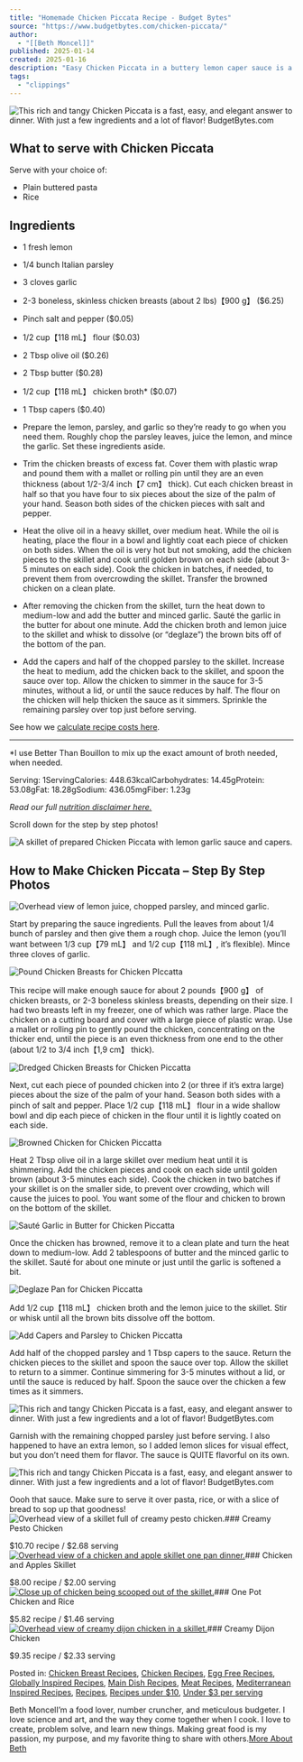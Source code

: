 ```yaml
---
title: "Homemade Chicken Piccata Recipe - Budget Bytes"
source: "https://www.budgetbytes.com/chicken-piccata/"
author:
  - "[[Beth Moncel]]"
published: 2025-01-14
created: 2025-01-16
description: "Easy Chicken Piccata in a buttery lemon caper sauce is a fast, easy, and elegant answer to your weeknight dinner."
tags:
  - "clippings"
---
```

![This rich and tangy Chicken Piccata is a fast, easy, and elegant answer to dinner. With just a few ingredients and a lot of flavor! BudgetBytes.com](https://www.budgetbytes.com/wp-content/uploads/2012/01/Chicken-Piccatta-close-500x500.jpg)
## What to serve with Chicken Piccata
Serve with your choice of:
- Plain buttered pasta
- Rice
## Ingredients

- 1 fresh lemon 
- 1/4 bunch Italian parsley 
- 3 cloves garlic 
- 2-3 boneless, skinless chicken breasts (about 2 lbs)​【900 g】 ($6.25)
- Pinch salt and pepper ($0.05)
- 1/2 cup​【118 mL】 flour ($0.03)
- 2 Tbsp olive oil ($0.26)
- 2 Tbsp butter ($0.28)
- 1/2 cup​【118 mL】 chicken broth\* ($0.07)
- 1 Tbsp capers ($0.40)

- Prepare the lemon, parsley, and garlic so they’re ready to go when you need them. Roughly chop the parsley leaves, juice the lemon, and mince the garlic. Set these ingredients aside.
- Trim the chicken breasts of excess fat. Cover them with plastic wrap and pound them with a mallet or rolling pin until they are an even thickness (about 1/2-3/4 inch​【7 cm】 thick). Cut each chicken breast in half so that you have four to six pieces about the size of the palm of your hand. Season both sides of the chicken pieces with salt and pepper.
- Heat the olive oil in a heavy skillet, over medium heat. While the oil is heating, place the flour in a bowl and lightly coat each piece of chicken on both sides. When the oil is very hot but not smoking, add the chicken pieces to the skillet and cook until golden brown on each side (about 3-5 minutes on each side). Cook the chicken in batches, if needed, to prevent them from overcrowding the skillet. Transfer the browned chicken on a clean plate.
- After removing the chicken from the skillet, turn the heat down to medium-low and add the butter and minced garlic. Sauté the garlic in the butter for about one minute. Add the chicken broth and lemon juice to the skillet and whisk to dissolve (or “deglaze”) the brown bits off of the bottom of the pan.
- Add the capers and half of the chopped parsley to the skillet. Increase the heat to medium, add the chicken back to the skillet, and spoon the sauce over top. Allow the chicken to simmer in the sauce for 3-5 minutes, without a lid, or until the sauce reduces by half. The flour on the chicken will help thicken the sauce as it simmers. Sprinkle the remaining parsley over top just before serving.

See how we [calculate recipe costs here](https://www.budgetbytes.com/how-to-calculate-recipe-costs/).

---

\*I use Better Than Bouillon to mix up the exact amount of broth needed, when needed.

Serving: 1ServingCalories: 448.63kcalCarbohydrates: 14.45gProtein: 53.08gFat: 18.28gSodium: 436.05mgFiber: 1.23g

*Read our full [nutrition disclaimer here.](https://www.budgetbytes.com/nutrition-information-disclaimer/)*

Scroll down for the step by step photos!

![A skillet of prepared Chicken Piccata with lemon garlic sauce and capers.](https://www.budgetbytes.com/wp-content/uploads/2012/01/Chicken-Piccatta-finished.jpg)

## **How to Make Chicken Piccata – Step By Step Photos**

![Overhead view of lemon juice, chopped parsley, and minced garlic.](https://www.budgetbytes.com/wp-content/uploads/2012/01/Lemon-Parsley-and-Garlilc-for-Chicken-Piccatta.jpg)

Start by preparing the sauce ingredients. Pull the leaves from about 1/4 bunch of parsley and then give them a rough chop. Juice the lemon (you’ll want between 1/3 cup​【79 mL】 and 1/2 cup​【118 mL】, it’s flexible). Mince three cloves of garlic.

![Pound Chicken Breasts for Chicken PIccatta](https://www.budgetbytes.com/wp-content/uploads/2012/01/Pound-Chicken-Breasts-for-Chicken-Piccatta.jpg)

This recipe will make enough sauce for about 2 pounds​【900 g】 of chicken breasts, or 2-3 boneless skinless breasts, depending on their size. I had two breasts left in my freezer, one of which was rather large. Place the chicken on a cutting board and cover with a large piece of plastic wrap. Use a mallet or rolling pin to gently pound the chicken, concentrating on the thicker end, until the piece is an even thickness from one end to the other (about 1/2 to 3/4 inch​【1,9 cm】 thick).

![Dredged Chicken Breasts for Chicken Piccatta](https://www.budgetbytes.com/wp-content/uploads/2012/01/Dredged-Chicken-Breasts-for-Chicken-Piccatta.jpg)

Next, cut each piece of pounded chicken into 2 (or three if it’s extra large) pieces about the size of the palm of your hand. Season both sides with a pinch of salt and pepper. Place 1/2 cup​【118 mL】 flour in a wide shallow bowl and dip each piece of chicken in the flour until it is lightly coated on each side.

![Browned Chicken for Chicken Piccatta](https://www.budgetbytes.com/wp-content/uploads/2012/01/Browned-Chicken-for-Chicken-Piccatta.jpg)

Heat 2 Tbsp olive oil in a large skillet over medium heat until it is shimmering. Add the chicken pieces and cook on each side until golden brown (about 3-5 minutes each side). Cook the chicken in two batches if your skillet is on the smaller side, to prevent over crowding, which will cause the juices to pool. You want some of the flour and chicken to brown on the bottom of the skillet.

![Sauté Garlic in Butter for Chicken Piccatta](https://www.budgetbytes.com/wp-content/uploads/2012/01/Saute-Garlic-in-Butter-for-Chicken-Piccatta.jpg)

Once the chicken has browned, remove it to a clean plate and turn the heat down to medium-low. Add 2 tablespoons of butter and the minced garlic to the skillet. Sauté for about one minute or just until the garlic is softened a bit.

![Deglaze Pan for Chicken Piccatta](https://www.budgetbytes.com/wp-content/uploads/2012/01/Deglaze-Pan-for-Chicken-Piccatta.jpg)

Add 1/2 cup​【118 mL】 chicken broth and the lemon juice to the skillet. Stir or whisk until all the brown bits dissolve off the bottom.

![Add Capers and Parsley to Chicken Piccatta](https://www.budgetbytes.com/wp-content/uploads/2012/01/Add-Capers-and-Parsley-to-Chicken-Piccatta.jpg)

Add half of the chopped parsley and 1 Tbsp capers to the sauce. Return the chicken pieces to the skillet and spoon the sauce over top. Allow the skillet to return to a simmer. Continue simmering for 3-5 minutes without a lid, or until the sauce is reduced by half. Spoon the sauce over the chicken a few times as it simmers.

![This rich and tangy Chicken Piccata is a fast, easy, and elegant answer to dinner. With just a few ingredients and a lot of flavor! BudgetBytes.com](https://www.budgetbytes.com/wp-content/uploads/2012/01/Chicken-Piccatta-finished.jpg)

Garnish with the remaining chopped parsley just before serving. I also happened to have an extra lemon, so I added lemon slices for visual effect, but you don’t need them for flavor. The sauce is QUITE flavorful on its own.

![This rich and tangy Chicken Piccata is a fast, easy, and elegant answer to dinner. With just a few ingredients and a lot of flavor! BudgetBytes.com](https://www.budgetbytes.com/wp-content/uploads/2012/01/Chicken-Piccatta-drizzle.jpg)

Oooh that sauce. Make sure to serve it over pasta, rice, or with a slice of bread to sop up that goodness!![![Overhead view of a skillet full of creamy pesto chicken.](https://www.budgetbytes.com/wp-content/uploads/2022/03/Creamy-Pesto-Chicken-skillet-268x200.jpg)](https://www.budgetbytes.com/creamy-pesto-chicken/)### Creamy Pesto Chicken

$10.70 recipe / $2.68 serving[![Overhead view of a chicken and apple skillet one pan dinner.](https://www.budgetbytes.com/wp-content/uploads/2024/12/Chicken-and-Apples-Skillet-Overhead-268x200.jpg)](https://www.budgetbytes.com/chicken-and-apples-skillet/)### Chicken and Apples Skillet

$8.00 recipe / $2.00 serving[![Close up of chicken being scooped out of the skillet.](https://www.budgetbytes.com/wp-content/uploads/2022/05/Chicken-and-Rice-close-268x200.jpg)](https://www.budgetbytes.com/one-pot-chicken-and-rice/)### One Pot Chicken and Rice

$5.82 recipe / $1.46 serving[![Overhead view of creamy dijon chicken in a skillet.](https://www.budgetbytes.com/wp-content/uploads/2024/08/Creamy-Dijon-Chicken-Overhead-268x200.jpg)](https://www.budgetbytes.com/creamy-dijon-chicken/)### Creamy Dijon Chicken

$9.35 recipe / $2.33 serving

Posted in: [Chicken Breast Recipes](https://www.budgetbytes.com/category/recipes/meat/chicken/chicken-breasts/), [Chicken Recipes](https://www.budgetbytes.com/category/recipes/meat/chicken/), [Egg Free Recipes](https://www.budgetbytes.com/category/recipes/egg-free/), [Globally Inspired Recipes](https://www.budgetbytes.com/category/recipes/global/), [Main Dish Recipes](https://www.budgetbytes.com/category/recipes/main-dish/), [Meat Recipes](https://www.budgetbytes.com/category/recipes/meat/), [Mediterranean Inspired Recipes](https://www.budgetbytes.com/category/recipes/global/mediterranean/), [Recipes](https://www.budgetbytes.com/category/recipes/), [Recipes under $10](https://www.budgetbytes.com/category/recipes/cost-per-recipe/recipes-under-10/), [Under $3 per serving](https://www.budgetbytes.com/category/recipes/cost-per-serving/under-3-per-serving/)

Beth MoncelI’m a food lover, number cruncher, and meticulous budgeter. I love science and art, and the way they come together when I cook. I love to create, problem solve, and learn new things. Making great food is my passion, my purpose, and my favorite thing to share with others.[More About Beth](https://www.budgetbytes.com/author/beth/)